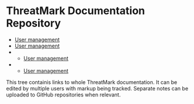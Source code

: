 ThreatMark Documentation Repository
===
- [User management](/FeeOBhVHTKqr_Vf-cT0qTQ)
- [User management](/FeeOBhVHTKqr_Vf-cT0qTQ)
- - [User management](/FeeOBhVHTKqr_Vf-cT0qTQ)
- - [User management](/FeeOBhVHTKqr_Vf-cT0qTQ)

This tree containis links to whole ThreatMark documentation. It can be edited by multiple users with markup being tracked. Separate notes can be uploaded to GitHub repositories when relevant.